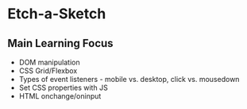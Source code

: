 # Etch-a-Sketch

## Main Learning Focus

- DOM manipulation
- CSS Grid/Flexbox
- Types of event listeners - mobile vs. desktop, click vs. mousedown
- Set CSS properties with JS
- HTML onchange/oninput
